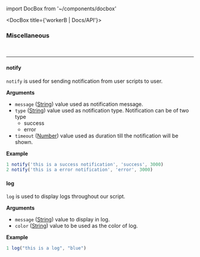 import DocBox from '~/components/docbox'

<DocBox title={'workerB | Docs/API'}>

### **Miscellaneous**
<br/>
<hr/>

#### **notify**

`notify` is used for sending notification from user scripts to user.

**Arguments**

-   `message` ([String](https://developer.mozilla.org/docs/Web/JavaScript/Reference/Global_Objects/String)) value used as notification message.
-   `type` ([String](https://developer.mozilla.org/docs/Web/JavaScript/Reference/Global_Objects/String)) value used as notification type. Notification can be of two type
    -   success
    -   error
-   `timeout` ([Number](https://developer.mozilla.org/docs/Web/JavaScript/Reference/Global_Objects/Number)) value used as duration till the notification will be shown.

**Example**

```javascript
1 notify('this is a success notification', 'success', 3000)
2 notify('this is a error notification', 'error', 3000)
```

#### **log**

`log` is used to display logs throughout our script.

**Arguments**

-   `message` ([String](https://developer.mozilla.org/docs/Web/JavaScript/Reference/Global_Objects/String)) value to display in log.
-   `color` ([String](https://developer.mozilla.org/docs/Web/JavaScript/Reference/Global_Objects/String)) value to be used as the color of log.

**Example**

```javascript
1 log("this is a log", "blue")
```

</DocBox>
